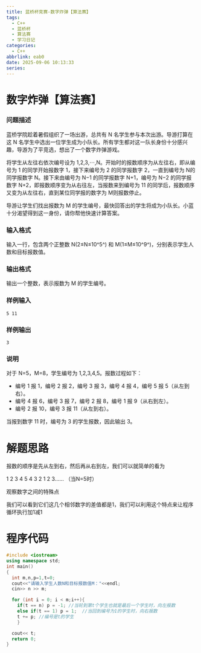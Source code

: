 ```yaml
---
title: 蓝桥杯竞赛-数字炸弹【算法赛】
tags:
  - C++
  - 蓝桥杯
  - 算法赛
  - 学习日记
categories:
  - C++
abbrlink: eab0
date: 2025-09-06 10:13:33
series:
---
```


# 数字炸弹【算法赛】

### 问题描述

蓝桥学院趁着暑假组织了一场出游，总共有 N 名学生参与本次出游。导游打算在这 N 名学生中选出一位学生成为小队长。所有学生都对这一队长身份十分感兴趣，导游为了平竞选，想出了一个数字炸弹游戏。

将学生从左往右依次编号设为 1,2,3,⋯,N。开始时的报数顺序为从左往右，即从编号为 1 的同学开始报数字 1，接下来编号为 2 的同学报数字 2，一直到编号为 N的同学报数字 N。接下来由编号为 N−1 的同学报数字 N+1，编号为 N−2 的同学报数字 N+2，即报数顺序变为从右往左，当报数来到编号为 11 的同学后，报数顺序又变为从左往右，直到某位同学报的数字为 M则报数停止。

导游让学生们找出报数为 M 的学生编号，最快回答出的学生将成为小队长。小蓝十分渴望得到这一身份，请你帮他快速计算答案。

### 输入格式

输入一行，包含两个正整数 N(2≤N≤10^5^) 和 M(1≤M≤10^9^)，分别表示学生人数和目标报数值。

### 输出格式

输出一个整数，表示报数为 M 的学生编号。

### 样例输入

```text
5 11
```

### 样例输出

```text
3
```

### 说明

对于 N=5，M=8，学生编号为 1,2,3,4,5。报数过程如下：

- 编号 1 报 1，编号 2 报 2，编号 3 报 3，编号 4 报 4，编号 5 报 5（从左到右）。
- 编号 4 报 6，编号 3 报 7，编号 2 报 8，编号 1 报 9（从右到左）。
- 编号 2 报 10，编号 3 报 11（从左到右）。

当报到数字 11 时，编号为 3 的学生报数，因此输出 3。

# 解题思路

报数的顺序是先从左到右，然后再从右到左，我们可以就简单的看为

1  2  3  4  5  4  3  2  1  2  3......   （当N=5时）

观察数字之间的特殊点

我们可以看到它们这几个相邻数字的差值都是1，我们可以利用这个特点来让程序循环执行加1减1

# 程序代码

```c++
#include <iostream>
using namespace std;
int main()
{
  int m,n,p=1,t=0;
  cout<<"请输入学生人数N和目标报数值M："<<endl;
  cin>> n >> m;

  for (int i = 0; i < m;i++){
    if(t == n) p = -1; //当轮到第t个学生也就是最后一个学生时，向左报数
    else if(t == 1) p = 1;  //当回到编号为1的学生时，向右报数
    t += p; //编号是t的学生
    }

  cout<< t;  
  return 0;
}
```





